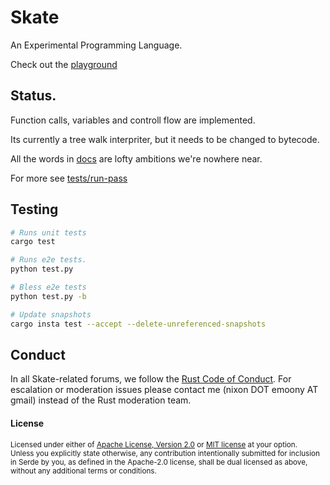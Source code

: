 # Skate

An Experimental Programming Language.

Check out the [playground](https://adotinthevoid.github.io/skate/playground/)

## Status.

Function calls, variables and controll flow are implemented.

Its currently a tree walk interpriter, but it needs to be changed to bytecode.

All the words in [docs](docs) are lofty ambitions we're nowhere near.

For more see [tests/run-pass](tests/run-pass)


## Testing
```bash
# Runs unit tests
cargo test

# Runs e2e tests.
python test.py

# Bless e2e tests
python test.py -b

# Update snapshots
cargo insta test --accept --delete-unreferenced-snapshots
```

## Conduct

In all Skate-related forums, we follow the [Rust Code of Conduct]. For
escalation or moderation issues please contact me (nixon DOT emoony AT gmail)
instead of the Rust moderation team.

[Rust Code of Conduct]: https://www.rust-lang.org/policies/code-of-conduct

#### License

<sup>
Licensed under either of <a href="LICENSE-APACHE">Apache License, Version
2.0</a> or <a href="LICENSE-MIT">MIT license</a> at your option.
</sup>

<br>

<sub>
Unless you explicitly state otherwise, any contribution intentionally submitted
for inclusion in Serde by you, as defined in the Apache-2.0 license, shall be
dual licensed as above, without any additional terms or conditions.
</sub>

